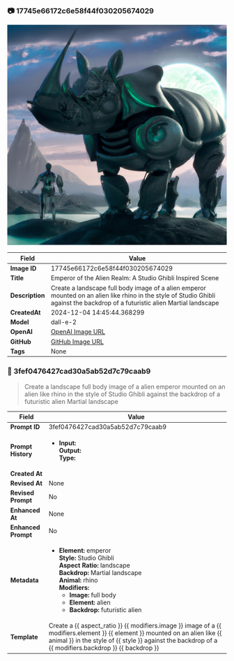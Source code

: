 

### 📷 17745e66172c6e58f44f030205674029 


![data.id](./17745e66172c6e58f44f030205674029.jpg)


| Field          | Value                                                                                                                     |
|----------------|---------------------------------------------------------------------------------------------------------------------------|
| **Image ID**             | 17745e66172c6e58f44f030205674029                                                                                                             |
| **Title**           | Emperor of the Alien Realm: A Studio Ghibli Inspired Scene                                                                                                       |
| **Description**           | Create a landscape full body image of a alien emperor mounted on an alien like rhino in the style of Studio Ghibli against the backdrop of a futuristic alien Martial landscape                                                                                                       |
| **CreatedAt**        | 2024-12-04 14:45:44.368299                                                                                                        |
| **Model**        | dall-e-2                                                                                                        |
| **OpenAI**         | [OpenAI Image URL](https://oaidalleapiprodscus.blob.core.windows.net/private/org-TZj0gKpq3CiXdXNznVOkBYav/user-t5KW5S6yYiCS0u4yDWasqnEP/img-IODl87BvPE8kactebuyapQg8.png?st=2024-12-04T13%3A45%3A37Z&se=2024-12-04T15%3A45%3A37Z&sp=r&sv=2024-08-04&sr=b&rscd=inline&rsct=image/png&skoid=d505667d-d6c1-4a0a-bac7-5c84a87759f8&sktid=a48cca56-e6da-484e-a814-9c849652bcb3&skt=2024-12-04T00%3A18%3A52Z&ske=2024-12-05T00%3A18%3A52Z&sks=b&skv=2024-08-04&sig=ZzAxKswArsUw2a0o5PCDs9tEibqSo3QNxnfKgLplvqc%3D)                                                                                |
| **GitHub**         | [GitHub Image URL](https://raw.githubusercontent.com/Caneta-Silva/studio-ghibli/blob/main/images/17745e66172c6e58f44f030205674029/17745e66172c6e58f44f030205674029.jpg?raw=true)                                                                                |
| **Tags**       | None                                                                                                                   |

### 📜 3fef0476427cad30a5ab52d7c79caab9

> Create a landscape full body image of a alien emperor mounted on an alien like rhino in the style of Studio Ghibli against the backdrop of a futuristic alien Martial landscape

| Field          | Value                                                                                                                                                                      |
|----------------|----------------------------------------------------------------------------------------------------------------------------------------------------------------------------|
| **Prompt ID**  | 3fef0476427cad30a5ab52d7c79caab9                                                                                                                                                            |
| **Prompt History** | <ul><li>**Input:**  <br> **Output:**  <br> **Type:** </li></ul> |
| **Created At** |                                                                                                                                                    |
| **Revised At** | None                                                                                                                                                   |
| **Revised Prompt** | No                                                                                                                                                                      |
| **Enhanced At** | None                                                                                                                                                  |
| **Enhanced Prompt** | No                                                                                                                                                                    |
| **Metadata**   | <ul><li>**Element:** emperor <br> **Style:** Studio Ghibli <br> **Aspect Ratio:** landscape <br> **Backdrop:** Martial landscape <br> **Animal:** rhino <br> **Modifiers:**<ul><li>**Image:** full body</li><li>**Element:** alien</li><li>**Backdrop:** futuristic alien</li></ul></li></ul> |
| **Template**   | Create a {{ aspect_ratio }} {{ modifiers.image }} image of a {{ modifiers.element }} {{ element }} mounted on an alien like {{ animal }} in the style of {{ style }} against the backdrop of a {{ modifiers.backdrop }} {{ backdrop }}                                                                                                                                           |



